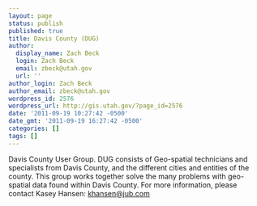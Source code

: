 ```yaml
---
layout: page
status: publish
published: true
title: Davis County (DUG)
author:
  display_name: Zach Beck
  login: Zach Beck
  email: zbeck@utah.gov
  url: ''
author_login: Zach Beck
author_email: zbeck@utah.gov
wordpress_id: 2576
wordpress_url: http://gis.utah.gov/?page_id=2576
date: '2011-09-19 10:27:42 -0500'
date_gmt: '2011-09-19 16:27:42 -0500'
categories: []
tags: []
---
```

<p>Davis County User Group. DUG consists of Geo-spatial technicians and specialists from Davis County, and the different cities and entities of the county. This group works together solve the many problems with geo-spatial data found within Davis County. For more information, please contact Kasey Hansen: <a class="emailLink" href="mailto:khansen@jub.com">khansen@jub.com</a></p>
